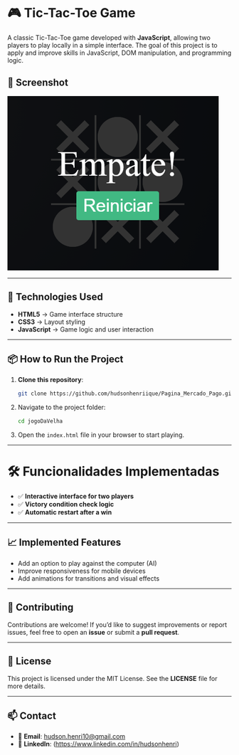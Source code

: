 # 🎮 Tic-Tac-Toe Game

A classic Tic-Tac-Toe game developed with **JavaScript**, allowing two players to play locally in a simple interface. The goal of this project is to apply and improve skills in JavaScript, DOM manipulation, and programming logic.

## 📸 Screenshot

![Project Screenshot](screenshot.PNG)

---

## 🚀 Technologies Used

- **HTML5** → Game interface structure  
- **CSS3** → Layout styling  
- **JavaScript** → Game logic and user interaction  

---

## 📦 How to Run the Project

1. **Clone this repository**:
   ```bash
   git clone https://github.com/hudsonhenriique/Pagina_Mercado_Pago.git
   ```

2. Navigate to the project folder:
   ```bash
   cd jogoDaVelha
   ```

3. Open the `index.html` file in your browser to start playing.

---
   
# 🛠️ Funcionalidades Implementadas

- ✅ **Interactive interface for two players**
- ✅ **Victory condition check logic**
- ✅ **Automatic restart after a win**
  
---

## 📈 Implemented Features

- Add an option to play against the computer (AI)
- Improve responsiveness for mobile devices
- Add animations for transitions and visual effects

---

## 🤝 Contributing

Contributions are welcome!
If you’d like to suggest improvements or report issues, feel free to open an **issue** or submit a **pull request**.  

---

## 📄 License

This project is licensed under the MIT License.
See the **LICENSE** file for more details.

---

## 📫 Contact

- 📧 **Email**: hudson.henri10@gmail.com 
- 💼 **LinkedIn**: (https://www.linkedin.com/in/hudsonhenri)  
